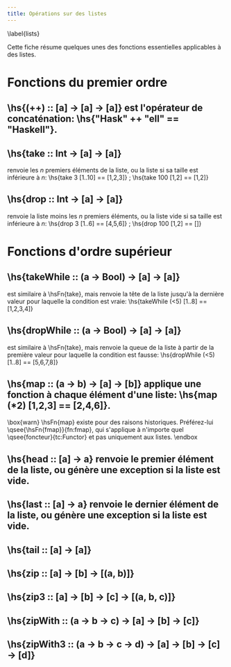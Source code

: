 ```yaml
---
title: Opérations sur des listes
---
```

\label{lists}

Cette fiche résume quelques unes des fonctions essentielles applicables à des listes.

# Fonctions du premier ordre

## \hs{(++) :: [a] -> [a] -> [a]} est l'opérateur de concaténation: \hs{"Hask" ++ "ell" == "Haskell"}.

## \hs{take :: Int -> [a] -> [a]}
renvoie les $n$ premiers éléments de la liste, ou la liste si sa taille est inférieure à $n$:
\hs{take 3 [1..10] == [1,2,3]}
;
\hs{take 100 [1,2] == [1,2]}

## \hs{drop :: Int -> [a] -> [a]}
renvoie la liste moins les $n$ premiers éléments, ou la liste vide si sa taille est inférieure à $n$:
\hs{drop 3 [1..6] == [4,5,6]}
;
\hs{drop 100 [1,2] == []}

# Fonctions d'ordre supérieur

## \hs{takeWhile :: (a -> Bool) -> [a] -> [a]}
est similaire à \hsFn{take}, mais renvoie la tête de la liste jusqu'à la dernière valeur pour laquelle la condition est vraie:
\hs{takeWhile (<5) [1..8] == [1,2,3,4]}

## \hs{dropWhile :: (a -> Bool) -> [a] -> [a]}
est similaire à \hsFn{take}, mais renvoie la queue de la liste à partir de la première valeur pour laquelle la condition est fausse:
\hs{dropWhile (<5) [1..8] == [5,6,7,8]}

## \hs{map :: (a -> b) -> [a] -> [b]} applique une fonction à chaque élément d'une liste: \hs{map (*2) [1,2,3] == [2,4,6]}.

\box{warn}
\hsFn{map} existe pour des raisons historiques. Préférez-lui \qsee{\hsFn{fmap}}{fn:fmap}, qui s'applique à n'importe quel \qsee{foncteur}{tc:Functor} et pas uniquement aux listes.
\endbox


## \hs{head :: [a] -> a} renvoie le premier élément de la liste, ou génère une exception si la liste est vide.

## \hs{last :: [a] -> a} renvoie le dernier élément de la liste, ou génère une exception si la liste est vide.

## \hs{tail :: [a] -> [a]}
## \hs{zip :: [a] -> [b] -> [(a, b)]}
## \hs{zip3 :: [a] -> [b] -> [c] -> [(a, b, c)]}
## \hs{zipWith :: (a -> b -> c) -> [a] -> [b] -> [c]}
## \hs{zipWith3 :: (a -> b -> c -> d) -> [a] -> [b] -> [c] -> [d]}
